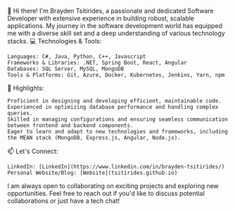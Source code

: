 👋 Hi there! I'm Brayden Tsitirides, a passionate and dedicated Software Developer with extensive experience in building robust, scalable applications. My journey in the software development world has equipped me with a diverse skill set and a deep understanding of various technology stacks.
💻 Technologies & Tools:

    Languages: C#, Java, Python, C++, Javascript
    Frameworks & Libraries: .NET, Spring Boot, React, Angular
    Databases: SQL Server, MySQL, MongoDB
    Tools & Platforms: Git, Azure, Docker, Kubernetes, Jenkins, Yarn, npm

🌟 Highlights:

    Proficient in designing and developing efficient, maintainable code.
    Experienced in optimizing database performance and handling complex queries.
    Skilled in managing configurations and ensuring seamless communication between frontend and backend components.
    Eager to learn and adapt to new technologies and frameworks, including the MEAN stack (MongoDB, Express.js, Angular, Node.js).

📫 Let's Connect:

    LinkedIn: [LinkedIn](https://www.linkedin.com/in/brayden-tsitirides/)
    Personal Website/Blog: [Website](tsitirides.github.io)

I am always open to collaborating on exciting projects and exploring new opportunities. Feel free to reach out if you'd like to discuss potential collaborations or just have a tech chat!
